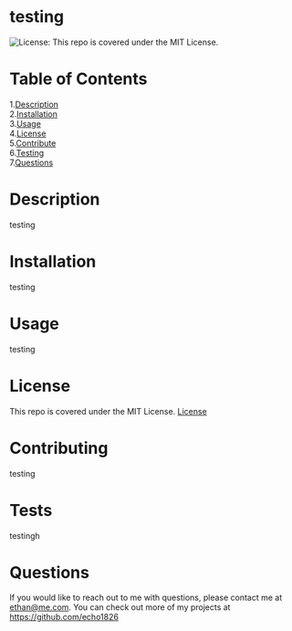 # testing
![License: This repo is covered under the MIT License.](https://img.shields.io/badge/license-MIT-green)
# Table of Contents
1.[Description](#description)<br>2.[Installation](#installation)<br>3.[Usage](#usage)<br>4.[License](#license)<br>5.[Contribute](#contributing)<br>
  6.[Testing](#tests)<br>7.[Questions](#questions) 
  

# Description

testing 

# Installation

testing 

  
# Usage

testing 

# License

This repo is covered under the MIT License.
[License](https://choosealicense.com/licenses/mit/)

# Contributing

testing 

# Tests

testingh 

# Questions

If you would like to reach out to me
  with questions, please contact me at <ethan@me.com>. You can check out more of my projects at <https://github.com/echo1826>